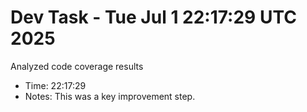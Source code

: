# Dev Task - Tue Jul  1 22:17:29 UTC 2025
Analyzed code coverage results
- Time: 22:17:29
- Notes: This was a key improvement step.
